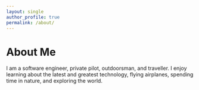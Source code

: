 ```yaml
---
layout: single
author_profile: true
permalink: /about/
---
```


# About Me

I am a software engineer, private pilot, outdoorsman, and traveller. I enjoy learning about the latest and greatest technology, flying airplanes, spending time in nature, and exploring the world.
